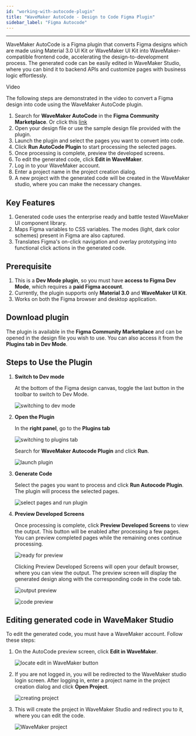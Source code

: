 ```yaml
---
id: "working-with-autocode-plugin"
title: "WaveMaker AutoCode - Design to Code Figma Plugin"
sidebar_label: "Figma Autocode"
---
```

---

WaveMaker AutoCode is a Figma plugin that converts Figma designs which are made using Material 3.0 UI Kit or WaveMaker UI Kit into WaveMaker-compatible frontend code, accelerating the design-to-development process. The generated code can be easily edited in WaveMaker Studio, where you can bind it to backend APIs and customize pages with business logic effortlessly.

Video

The following steps are demonstrated in the video to convert a Figma design into code using the WaveMaker AutoCode plugin.

1. Search for **WaveMaker AutoCode** in the **Figma Community Marketplace**. Or click this [link](https://www.figma.com/@wavemaker)
2. Open your design file or use the sample design file provided with the plugin.
3. Launch the plugin and select the pages you want to convert into code.
4. Click **Run AutoCode Plugin** to start processing the selected pages.
5. Once processing is complete, preview the developed screens.
6. To edit the generated code, click **Edit in WaveMaker**.
7. Log in to your WaveMaker account.
8. Enter a project name in the project creation dialog.
9. A new project with the generated code will be created in the WaveMaker studio, where you can make the necessary changes.

## Key Features
1. Generated code uses the enterprise ready and battle tested WaveMaker UI component library.
2. Maps Figma variables to CSS variables. The modes (light, dark color schemes) present in Figma are also captured. 
3. Translates Figma's on-click navigation and overlay prototyping into functional click actions in the generated code.

## Prerequisite
1. This is a **Dev Mode plugin**, so you must have **access to Figma Dev Mode**, which requires a **paid Figma account**. 
2. Currently, the plugin supports only **Material 3.0** and **WaveMaker UI Kit**. 
3. Works on both the Figma browser and desktop application.

## Download plugin

The plugin is available in the **Figma Community Marketplace** and can be opened in the design file you wish to use. You can also access it from the **Plugins tab in Dev Mode**. 

## Steps to Use the Plugin

1. **Switch to Dev mode**

    At the bottom of the Figma design canvas, toggle the last button in the toolbar to switch to Dev Mode.

    ![switching to dev mode](/learn/assets/autocode/switch_to_dev.png)

2. **Open the Plugin**

    In the **right panel**, go to the **Plugins tab**

    ![switching to plugins tab](/learn/assets/autocode/switch_to_plugins.png)

    Search for **WaveMaker Autocode Plugin** and click **Run**.
    
    ![launch plugin](/learn/assets/autocode/search_plugin.png)

3. **Generate Code**

    Select the pages you want to process and click **Run Autocode Plugin**. The plugin will process the selected pages.

    ![select pages and run plugin](/learn/assets/autocode/select_pages.png)

4. **Preview Developed Screens**

    Once processing is complete, click **Preview Developed Screens** to view the output. This button will be enabled after processing a few pages. You can preview completed pages while the remaining ones continue processing.

    ![ready for preview](/learn/assets/autocode/preview_complete.png)

    Clicking Preview Developed Screens will open your default browser, where you can view the output. The preview screen will display the generated design along with the corresponding code in the code tab.

    ![output preview](/learn/assets/autocode/preview_screens.png)

    ![code preview](/learn/assets/autocode/preview_code.png)

## Editing generated code in WaveMaker Studio

To edit the generated code, you must have a WaveMaker account. Follow these steps:

1. On the AutoCode preview screen, click **Edit in WaveMaker**.

    ![locate edit in WaveMaker button](/learn/assets/autocode/edit_in_wm.png)

2. If you are not logged in, you will be redirected to the WaveMaker studio login screen. After logging in, enter a project name in the project creation dialog and click **Open Project**.

    ![creating project](/learn/assets/autocode/create_project.png)

3. This will create the project in WaveMaker Studio and redirect you to it, where you can edit the code.

    ![WaveMaker project](/learn/assets/autocode/project_in_studio.png)
















